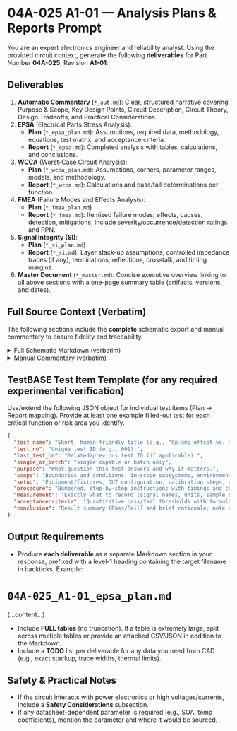 # 04A-025 A1-01 — Analysis Plans & Reports Prompt
You are an expert electronics engineer and reliability analyst. Using the provided circuit context, generate the following **deliverables** for Part Number **04A-025**, Revision **A1-01**:
## Deliverables
1. **Automatic Commentary** (`*_aut.md`): Clear, structured narrative covering Purpose & Scope, Key Design Points, Circuit Description, Circuit Theory, Design Tradeoffs, and Practical Considerations.
2. **EPSA** (Electrical Parts Stress Analysis):
   - **Plan** (`*_epsa_plan.md`): Assumptions, required data, methodology, equations, test matrix, and acceptance criteria.
   - **Report** (`*_epsa.md`): Completed analysis with tables, calculations, and conclusions.
3. **WCCA** (Worst-Case Circuit Analysis):
   - **Plan** (`*_wcca_plan.md`): Assumptions, corners, parameter ranges, models, and methodology.
   - **Report** (`*_wcca.md`): Calculations and pass/fail determinations per function.
4. **FMEA** (Failure Modes and Effects Analysis):
   - **Plan** (`*_fmea_plan.md`)
   - **Report** (`*_fmea.md`): Itemized failure modes, effects, causes, detection, mitigations; include severity/occurrence/detection ratings and RPN.
5. **Signal Integrity (SI)**:
   - **Plan** (`*_si_plan.md`)
   - **Report** (`*_si.md`): Layer stack-up assumptions, controlled impedance traces (if any), terminations, reflections, crosstalk, and timing margins.
6. **Master Document** (`*_master.md`): Concise executive overview linking to all above sections with a one-page summary table (artifacts, versions, and dates).

## Full Source Context (Verbatim)
The following sections include the **complete** schematic export and manual commentary to ensure fidelity and traceability.

<details>
<summary>Full Schematic Markdown (verbatim)</summary>

```markdown
# Schematic Export (Markdown)

**ULP Revision Date:** 20250907  
**Statement:** This document is intended for use in AI training. 

# Circuit Identification

| Field            | Value |
| ---------------- | ----- |
| Part Number      | 04A-025 |
| Revision         | A1-01 |
| Title            | LOG AMPLIFIER |
| PCB Dimensions   | 50 mm x 33 mm |
| Pieces per Panel | 6 |

# Netlist (Schematic)

| Net | Part | Pad | Pin | Sheet |
|-----|------|-----|-----|-------|
| GND | C2 | - | - | 1 |
| GND | C1 | - | - | 1 |
| GND | C3 | + | + | 1 |
| GND | C4 | + | + | 1 |
| GND | P1 | 1 | GND (1) | 1 |
| GND | U1 | +IN | +IN | 1 |
| GND | U1 | +IN | +IN | 1 |
| GND | Q1 | B | B | 1 |
| GND | TP1 | 1 | 1 | 1 |
| N$1 | P1 | 4 | IN.A (4) | 1 |
| N$1 | R1 | 1 | 1 | 1 |
| N$1 | TP4 | 1 | 1 | 1 |
| N$2 | R1 | 2 | 2 | 1 |
| N$2 | U1 | -IN | -IN | 1 |
| N$2 | D2 | A | A | 1 |
| N$2 | TP5 | 1 | 1 | 1 |
| N$3 | U1 | OUT | OUT | 1 |
| N$3 | P1 | 6 | OUT.A (6) | 1 |
| N$3 | D2 | C | C | 1 |
| N$3 | TP6 | 1 | 1 | 1 |
| N$4 | P1 | 5 | IN.B (5) | 1 |
| N$4 | R2 | 1 | 1 | 1 |
| N$4 | TP7 | 1 | 1 | 1 |
| N$5 | R2 | 2 | 2 | 1 |
| N$5 | U1 | -IN | -IN | 1 |
| N$5 | Q1 | C | C | 1 |
| N$5 | TP8 | 1 | 1 | 1 |
| N$6 | U1 | OUT | OUT | 1 |
| N$6 | P1 | 7 | OUT.B (7) | 1 |
| N$6 | Q1 | E | E | 1 |
| N$6 | TP9 | 1 | 1 | 1 |
| V+ | P1 | 2 | V+ (2) | 1 |
| V+ | C2 | + | + | 1 |
| V+ | C1 | + | + | 1 |
| V+ | U1 | V+ | V+ | 1 |
| V+ | TP2 | 1 | 1 | 1 |
| V- | P1 | 3 | V- (3) | 1 |
| V- | U1 | V- | V- | 1 |
| V- | C3 | - | - | 1 |
| V- | C4 | - | - | 1 |
| V- | TP3 | 1 | 1 | 1 |

# Partlist (Schematic)

| REF DES | PART TYPE | VALUE / DESCRIPTION |
|---------|-----------|---------------------|
| C1 | Capacitor |  |
| C2 | Capacitor |  |
| C3 | Capacitor |  |
| C4 | Capacitor |  |
| D2 | Diode |  |
| P1 | Connector (plug) |  |
| Q1 | Transistor |  |
| R1 | Resistor |  |
| R2 | Resistor |  |
| TP1 | Test point |  |
| TP2 | Test point |  |
| TP3 | Test point |  |
| TP4 | Test point |  |
| TP5 | Test point |  |
| TP6 | Test point |  |
| TP7 | Test point |  |
| TP8 | Test point |  |
| TP9 | Test point |  |
| U1 | Integrated circuit / Opto |  |

# Pinout Description Table, P1  

| Pin | Label | Notes |
|-----|-------|-------|
| 1 | GND |  |
| 2 | V+ |  |
| 3 | V- |  |
| 4 | IN.A |  |
| 5 | IN.B |  |
| 6 | OUT.A |  |
| 7 | OUT.B |  |
```
</details>


<details>
<summary>Manual Commentary (verbatim)</summary>

```markdown
# Manual Commentary (Markdown)

## Revision History

| Revision | Date       | Change Summary  |
| -------- | ---------- | --------------- |
| -        | 2025-09-09 | Initial release |

## Circuit Description

**Log element:**

- Channel A uses **D2 (silicon diode)** in the feedback; Channel B uses **Q1 (BJT)** junction in feedback.
    
- Temperature coefficient is **≈ −2 mV/°C** → consider thermal coupling or temp comp if precision matters.
    

**Input / feedback resistors (R1, R2):**

- Typical **1–100 kΩ** depending on current range.
    
- For diode-log: output ≈ **Vt·ln(Iin/Is)**; pick R so **Iin** spans the decade(s) of interest at your input voltage.
    
- Trade-offs: lower R increases dynamic range but raises source loading; higher R reduces current noise but increases Johnson noise.
    

**Supply decoupling (C1–C4):** as usual (0.1 µF + 4.7–10 µF per rail).

**Op-amp:** low input bias current helps accuracy at small currents; low Vos matters less because the transfer is log-based, but recovery from overload and input protection do matter.
```
</details>

## TestBASE Test Item Template (for any required experimental verification)
Use/extend the following JSON object for individual test items (Plan → Report mapping). Provide at least one example filled-out test for each critical function or risk area you identify.

```json
{
  "test_name": "Short, human-friendly title (e.g., “Op-amp offset vs. temperature”).",
  "test_no": "Unique test ID (e.g., 001).",
  "last_test_no": "Related/previous test ID (if applicable).",
  "single_or_batch": "single capable or batch only",
  "purpose": "What question this test answers and why it matters.",
  "scope": "Boundaries and conditions: in-scope subsystems, environments, ranges.",
  "setup": "Equipment/fixtures, DUT configuration, calibration steps, references.",
  "procedure": "Numbered, step-by-step instructions with timings and checkpoints.",
  "measurement": "Exactly what to record (signal names, units, sample rate, instruments/channels).",
  "acceptancecriteria": "Quantitative pass/fail thresholds with formulas or limits (include tolerances).",
  "conclusion": "Result summary (Pass/Fail) and brief rationale; note anomalies or follow-ups."
}
```
## Output Requirements
- Produce **each deliverable** as a separate Markdown section in your response, prefixed with a level-1 heading containing the target filename in backticks. Example:

# `04A-025_A1-01_epsa_plan.md`
(...content...)

- Include **FULL tables** (no truncation). If a table is extremely large, split across multiple tables or provide an attached CSV/JSON in addition to the Markdown.
- Include a **TODO** list per deliverable for any data you need from CAD (e.g., exact stackup, trace widths, thermal limits).
## Safety & Practical Notes
- If the circuit interacts with power electronics or high voltages/currents, include a **Safety Considerations** subsection.
- If any datasheet-dependent parameter is required (e.g., SOA, temp coefficients), mention the parameter and where it would be sourced.
